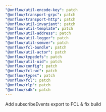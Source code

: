 ```yaml
---
"@onflow/util-encode-key": patch
"@onflow/transport-grpc": patch
"@onflow/transport-http": patch
"@onflow/util-invariant": patch
"@onflow/util-template": patch
"@onflow/util-address": patch
"@onflow/util-logger": patch
"@onflow/util-semver": patch
"@onflow/fcl-bundle": patch
"@onflow/util-actor": patch
"@onflow/typedefs": patch
"@onflow/util-uid": patch
"@onflow/config": patch
"@onflow/fcl-wc": patch
"@onflow/types": patch
"@onflow/fcl": patch
"@onflow/rlp": patch
"@onflow/sdk": patch
---
```


Add subscribeEvents export to FCL & fix build
